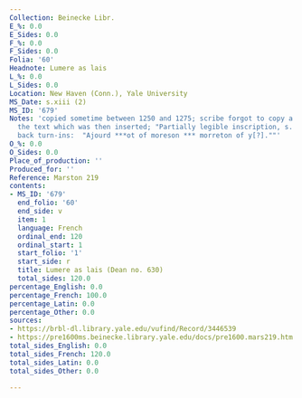 ```yaml
---
Collection: Beinecke Libr.
E_%: 0.0
E_Sides: 0.0
F_%: 0.0
F_Sides: 0.0
Folia: '60'
Headnote: Lumere as lais
L_%: 0.0
L_Sides: 0.0
Location: New Haven (Conn.), Yale University
MS_Date: s.xiii (2)
MS_ID: '679'
Notes: 'copied sometime between 1250 and 1275; scribe forgot to copy a portion of
  the text which was then inserted; "Partially legible inscription, s. xv-xvi, on
  back turn-ins:  "Ajourd ***ot of moreson *** morreton of y[?].""'
O_%: 0.0
O_Sides: 0.0
Place_of_production: ''
Produced_for: ''
Reference: Marston 219
contents:
- MS_ID: '679'
  end_folio: '60'
  end_side: v
  item: 1
  language: French
  ordinal_end: 120
  ordinal_start: 1
  start_folio: '1'
  start_side: r
  title: Lumere as lais (Dean no. 630)
  total_sides: 120.0
percentage_English: 0.0
percentage_French: 100.0
percentage_Latin: 0.0
percentage_Other: 0.0
sources:
- https://brbl-dl.library.yale.edu/vufind/Record/3446539
- https://pre1600ms.beinecke.library.yale.edu/docs/pre1600.mars219.htm
total_sides_English: 0.0
total_sides_French: 120.0
total_sides_Latin: 0.0
total_sides_Other: 0.0

---
```

